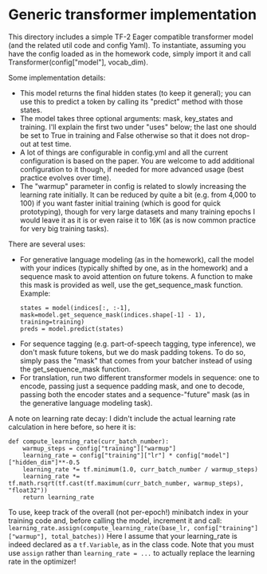 # Generic transformer implementation
This directory includes a simple TF-2 Eager compatible transformer model (and the related util code and config Yaml). To instantiate, assuming you have the config loaded as in the homework code, simply import it and call Transformer(config["model"], vocab_dim).

Some implementation details:
- This model returns the final hidden states (to keep it general); you can use this to predict a token by calling its "predict" method with those states.
- The model takes three optional arguments: mask, key_states and training. I'll explain the first two under "uses" below; the last one should be set to True in training and False otherwise so that it does not drop-out at test time.
- A lot of things are configurable in config.yml and all the current configuration is based on the paper. You are welcome to add additional configuration to it though, if needed for more advanced usage (best practice evolves over time).
- The "warmup" parameter in config is related to slowly increasing the learning rate initially. It can be reduced by quite a bit (e.g. from 4,000 to 100) if you want faster initial training (which is good for quick prototyping), though for very large datasets and many training epochs I would leave it as it is or even raise it to 16K (as is now common practice for very big training tasks).

There are several uses:
- For generative language modeling (as in the homework), call the model with your indices (typically shifted by one, as in the homework) and a sequence mask to avoid attention on future tokens. A function to make this mask is provided as well, use the get_sequence_mask function. Example:
  ```
  states = model(indices[:, :-1], mask=model.get_sequence_mask(indices.shape[-1] - 1), training=training)
  preds = model.predict(states)
  ```
- For sequence tagging (e.g. part-of-speech tagging, type inference), we don't mask future tokens, but we do mask padding tokens. To do so, simply pass the "mask" that comes from your batcher instead of using the get_sequence_mask function.
- For translation, run two different transformer models in sequence: one to encode, passing just a sequence padding mask, and one to decode, passing both the encoder states and a sequence-"future" mask (as in the generative language modeling task).

A note on learning rate decay: I didn't include the actual learning rate calculation in here before, so here it is:

```
def compute_learning_rate(curr_batch_number):
	warmup_steps = config["training"]["warmup"]
	learning_rate = config["training"]["lr"] * config["model"]["hidden_dim"]**-0.5
	learning_rate *= tf.minimum(1.0, curr_batch_number / warmup_steps)
	learning_rate *= tf.math.rsqrt(tf.cast(tf.maximum(curr_batch_number, warmup_steps), "float32"))
	return learning_rate
```
To use, keep track of the overall (not per-epoch!) minibatch index in your training code and, before calling the model, increment it and call:
`learning_rate.assign(compute_learning_rate(base_lr, config["training"]["warmup"], total_batches))`
Here I assume that your learning_rate is indeed declared as a `tf.Variable`, as in the class code. Note that you must use `assign` rather than `learning_rate = ...` to actually replace the learning rate in the optimizer!